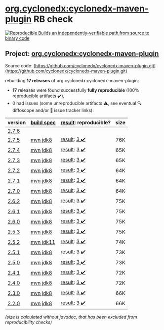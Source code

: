 [org.cyclonedx:cyclonedx-maven-plugin](https://central.sonatype.com/artifact/org.cyclonedx/cyclonedx-maven-plugin/2.7.5/versions) RB check
=======

[![Reproducible Builds](https://reproducible-builds.org/images/logos/rb.svg) an independently-verifiable path from source to binary code](https://reproducible-builds.org/)

## Project: [org.cyclonedx:cyclonedx-maven-plugin](https://central.sonatype.com/artifact/org.cyclonedx/cyclonedx-maven-plugin/2.7.5/versions)

Source code: [https://github.com/cyclonedx/cyclonedx-maven-plugin.git](https://github.com/cyclonedx/cyclonedx-maven-plugin.git)

rebuilding **17 releases** of org.cyclonedx:cyclonedx-maven-plugin:
- **17** releases were found successfully **fully reproducible** (100% reproducible artifacts :heavy_check_mark:),
- 0 had issues (some unreproducible artifacts :warning:, see eventual :mag: diffoscope and/or :memo: issue tracker links):

| version | [build spec](/BUILDSPEC.md) | [result](https://reproducible-builds.org/docs/jvm/): reproducible? | size |
| -- | --------- | ------ | -- |
| [2.7.6](https://central.sonatype.com/artifact/org.cyclonedx/cyclonedx-maven-plugin/2.7.6/pom) | | | |
| [2.7.5](https://central.sonatype.com/artifact/org.cyclonedx/cyclonedx-maven-plugin/2.7.5/pom) | [mvn jdk8](cyclonedx-maven-plugin-2.7.5.buildspec) | [result](cyclonedx-maven-plugin-2.7.5.buildinfo): [3 :heavy_check_mark: ](cyclonedx-maven-plugin-2.7.5.buildcompare) | 76K |
| [2.7.4](https://central.sonatype.com/artifact/org.cyclonedx/cyclonedx-maven-plugin/2.7.4/pom) | [mvn jdk8](cyclonedx-maven-plugin-2.7.4.buildspec) | [result](cyclonedx-maven-plugin-2.7.4.buildinfo): [3 :heavy_check_mark: ](cyclonedx-maven-plugin-2.7.4.buildcompare) | 65K |
| [2.7.3](https://central.sonatype.com/artifact/org.cyclonedx/cyclonedx-maven-plugin/2.7.3/pom) | [mvn jdk8](cyclonedx-maven-plugin-2.7.3.buildspec) | [result](cyclonedx-maven-plugin-2.7.3.buildinfo): [3 :heavy_check_mark: ](cyclonedx-maven-plugin-2.7.3.buildcompare) | 65K |
| [2.7.2](https://central.sonatype.com/artifact/org.cyclonedx/cyclonedx-maven-plugin/2.7.2/pom) | [mvn jdk8](cyclonedx-maven-plugin-2.7.2.buildspec) | [result](cyclonedx-maven-plugin-2.7.2.buildinfo): [3 :heavy_check_mark: ](cyclonedx-maven-plugin-2.7.2.buildcompare) | 64K |
| [2.7.1](https://central.sonatype.com/artifact/org.cyclonedx/cyclonedx-maven-plugin/2.7.1/pom) | [mvn jdk8](cyclonedx-maven-plugin-2.7.1.buildspec) | [result](cyclonedx-maven-plugin-2.7.1.buildinfo): [3 :heavy_check_mark: ](cyclonedx-maven-plugin-2.7.1.buildcompare) | 64K |
| [2.7.0](https://central.sonatype.com/artifact/org.cyclonedx/cyclonedx-maven-plugin/2.7.0/pom) | [mvn jdk8](cyclonedx-maven-plugin-2.7.0.buildspec) | [result](cyclonedx-maven-plugin-2.7.0.buildinfo): [3 :heavy_check_mark: ](cyclonedx-maven-plugin-2.7.0.buildcompare) | 64K |
| [2.6.2](https://central.sonatype.com/artifact/org.cyclonedx/cyclonedx-maven-plugin/2.6.2/pom) | [mvn jdk8](cyclonedx-maven-plugin-2.6.2.buildspec) | [result](cyclonedx-maven-plugin-2.6.2.buildinfo): [3 :heavy_check_mark: ](cyclonedx-maven-plugin-2.6.2.buildcompare) | 75K |
| [2.6.1](https://central.sonatype.com/artifact/org.cyclonedx/cyclonedx-maven-plugin/2.6.1/pom) | [mvn jdk8](cyclonedx-maven-plugin-2.6.1.buildspec) | [result](cyclonedx-maven-plugin-2.6.1.buildinfo): [3 :heavy_check_mark: ](cyclonedx-maven-plugin-2.6.1.buildcompare) | 75K |
| [2.6.0](https://central.sonatype.com/artifact/org.cyclonedx/cyclonedx-maven-plugin/2.6.0/pom) | [mvn jdk8](cyclonedx-maven-plugin-2.6.0.buildspec) | [result](cyclonedx-maven-plugin-2.6.0.buildinfo): [3 :heavy_check_mark: ](cyclonedx-maven-plugin-2.6.0.buildcompare) | 75K |
| [2.5.3](https://central.sonatype.com/artifact/org.cyclonedx/cyclonedx-maven-plugin/2.5.3/pom) | [mvn jdk8](cyclonedx-maven-plugin-2.5.3.buildspec) | [result](cyclonedx-maven-plugin-2.5.3.buildinfo): [3 :heavy_check_mark: ](cyclonedx-maven-plugin-2.5.3.buildcompare) | 75K |
| [2.5.2](https://central.sonatype.com/artifact/org.cyclonedx/cyclonedx-maven-plugin/2.5.2/pom) | [mvn jdk11](cyclonedx-maven-plugin-2.5.2.buildspec) | [result](cyclonedx-maven-plugin-2.5.2.buildinfo): [3 :heavy_check_mark: ](cyclonedx-maven-plugin-2.5.2.buildcompare) | 74K |
| [2.5.1](https://central.sonatype.com/artifact/org.cyclonedx/cyclonedx-maven-plugin/2.5.1/pom) | [mvn jdk8](cyclonedx-maven-plugin-2.5.1.buildspec) | [result](cyclonedx-maven-plugin-2.5.1.buildinfo): [3 :heavy_check_mark: ](cyclonedx-maven-plugin-2.5.1.buildcompare) | 73K |
| [2.5.0](https://central.sonatype.com/artifact/org.cyclonedx/cyclonedx-maven-plugin/2.5.0/pom) | [mvn jdk8](cyclonedx-maven-plugin-2.5.0.buildspec) | [result](cyclonedx-maven-plugin-2.5.0.buildinfo): [3 :heavy_check_mark: ](cyclonedx-maven-plugin-2.5.0.buildcompare) | 73K |
| [2.4.1](https://central.sonatype.com/artifact/org.cyclonedx/cyclonedx-maven-plugin/2.4.1/pom) | [mvn jdk8](cyclonedx-maven-plugin-2.4.1.buildspec) | [result](cyclonedx-maven-plugin-2.4.1.buildinfo): [3 :heavy_check_mark: ](cyclonedx-maven-plugin-2.4.1.buildcompare) | 72K |
| [2.4.0](https://central.sonatype.com/artifact/org.cyclonedx/cyclonedx-maven-plugin/2.4.0/pom) | [mvn jdk8](cyclonedx-maven-plugin-2.4.0.buildspec) | [result](cyclonedx-maven-plugin-2.4.0.buildinfo): [3 :heavy_check_mark: ](cyclonedx-maven-plugin-2.4.0.buildcompare) | 72K |
| [2.3.0](https://central.sonatype.com/artifact/org.cyclonedx/cyclonedx-maven-plugin/2.3.0/pom) | [mvn jdk8](cyclonedx-maven-plugin-2.3.0.buildspec) | [result](cyclonedx-maven-plugin-2.3.0.buildinfo): [3 :heavy_check_mark: ](cyclonedx-maven-plugin-2.3.0.buildcompare) | 66K |
| [2.2.0](https://central.sonatype.com/artifact/org.cyclonedx/cyclonedx-maven-plugin/2.2.0/pom) | [mvn jdk8](cyclonedx-maven-plugin-2.2.0.buildspec) | [result](cyclonedx-maven-plugin-2.2.0.buildinfo): [3 :heavy_check_mark: ](cyclonedx-maven-plugin-2.2.0.buildcompare) | 66K |

<i>(size is calculated without javadoc, that has been excluded from reproducibility checks)</i>
